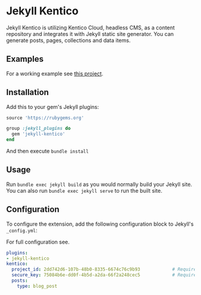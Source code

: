 # Jekyll Kentico

Jekyll Kentico is utilizing Kentico Cloud, headless CMS, as a content repository and integrates it with Jekyll static site generator. You can generate posts, pages, collections and data items.

## Examples

For a working example see [this project](https://github.com/RadoslavK/jekyll-blog).

## Installation

Add this to your gem's Jekyll plugins:

```ruby
source 'https://rubygems.org'

group :jekyll_plugins do
  gem 'jekyll-kentico'
end
```

And then execute `bundle install`

## Usage

Run `bundle exec jekyll build` as you would normally build your Jekyll site.
You can also run `bundle exec jekyll serve` to run the built site.

## Configuration

To configure the extension, add the following configuration block to Jekyll's `_config.yml`:

For full configuration see.

```yaml
plugins:
- jekyll-kentico
kentico:
  project_id: 2dd742d6-107b-48b0-8335-6674c76c9b93            # Required
  secure_key: 75084b6e-dd0f-4b5d-a2da-66f2a248cec5            # Required if secure toggle is on
  posts:                                                      
    type: blog_post                                           
```
